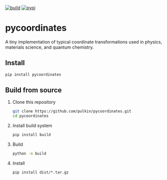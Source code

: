 [![build](https://github.com/pulkin/pycoordinates/actions/workflows/test.yml/badge.svg)](https://github.com/pulkin/pycoordinates/actions)
[![pypi](https://img.shields.io/pypi/v/pycoordinates)](https://pypi.org/project/pycoordinates/)

pycoordinates
=============

A tiny implementation of typical coordinate transformations used in physics, materials science,
and quantum chemistry.

Install
-------
```bash
pip install pycoordinates
```

Build from source
-----------------
1. Clone this repository
   ```bash
   git clone https://github.com/pulkin/pycoordinates.git
   cd pycoordinates
   ```
2. Install build system
   ```bash
   pip install build
   ```
3. Build
   ```bash
   python -m build
   ```
4. Install
   ```
   pip install dist/*.tar.gz
   ```
